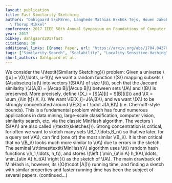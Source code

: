 ```yaml
---
layout: publication
title: Fast Similarity Sketching
authors: "Dahlgaard S\xF8ren, Langhede Mathias B\xE6k Tejs, Houen Jakob B\xE6k Tejs,\
  \ Thorup Mikkel"
conference: 2017 IEEE 58th Annual Symposium on Foundations of Computer Science (FOCS)
year: 2017
bibkey: dahlgaard2017fast
citations: 30
additional_links: [{name: Paper, url: 'https://arxiv.org/abs/1704.04370'}]
tags: ["Similarity-Search", "Scalability", "Locality-Sensitive-Hashing"]
short_authors: Dahlgaard et al.
---
```

We consider the \\(\textit\{Similarity Sketching\}\\) problem: Given a universe
\\([u] = \\{0,\ldots, u-1\\}\\) we want a random function \\(S\\) mapping subsets
\\(A\subseteq [u]\\) into vectors \\(S(A)\\) of size \\(t\\), such that the Jaccard
similarity \\(J(A,B) = |A\cap B|/|A\cup B|\\) between sets \\(A\\) and \\(B\\) is
preserved. More precisely, define \\(X_i = [S(A)[i] =
  S(B)[i]]\\) and \\(X = \sum_\{i\in [t]\} X_i\\). We want \\(E[X_i]=J(A,B)\\), and we want
\\(X\\) to be strongly concentrated around \\(E[X] = t \cdot J(A,B)\\) (i.e.
Chernoff-style bounds). This is a fundamental problem which has found numerous
applications in data mining, large-scale classification, computer vision,
similarity search, etc. via the classic MinHash algorithm. The vectors \\(S(A)\\)
are also called \\(\textit\{sketches\}\\). Strong concentration is critical, for
often we want to sketch many sets \\(B_1,\ldots,B_n\\) so that we later, for a
query set \\(A\\), can find (one of) the most similar \\(B_i\\). It is then critical
that no \\(B_i\\) looks much more similar to \\(A\\) due to errors in the sketch.
  The seminal \\(t\times\textit\{MinHash\}\\) algorithm uses \\(t\\) random hash
functions \\(h_1,\ldots, h_t\\), and stores \\(\left ( \min_\{a\in A\} h_1(A),\ldots,
\min_\{a\in A\} h_t(A) \right )\\) as the sketch of \\(A\\). The main drawback of
MinHash is, however, its \\(O(t\cdot |A|)\\) running time, and finding a sketch
with similar properties and faster running time has been the subject of several
papers. (continued...)